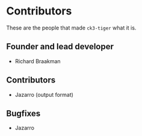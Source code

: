 # Contributors
These are the people that made `ck3-tiger` what it is.

## Founder and lead developer
* Richard Braakman

## Contributors
* Jazarro (output format)

## Bugfixes
* Jazarro
